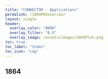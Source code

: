 ```yaml
---
title: "CONNECTOR - Applications"
permalink: /1864PDXovarian/
layout: single
header:
  overlay_color: "#000"
  overlay_filter: "0.5"
  overlay_image: /assets/images/1864Plot.png
toc: true
toc_label: "Index"
toc_icon: "cog"
---
```


##  1864

